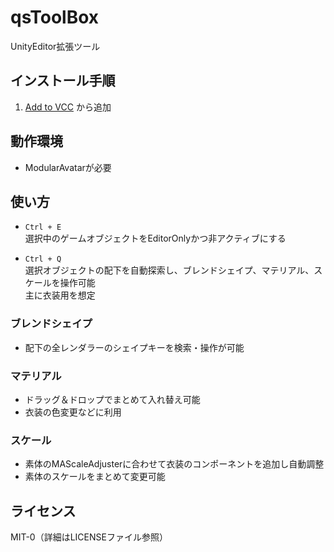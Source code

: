 # qsToolBox

UnityEditor拡張ツール

## インストール手順

1. [Add to VCC](vcc://vpm/addRepo?url=https://qsyi.github.io/vpm-repos/index.json) から追加

## 動作環境

- ModularAvatarが必要

## 使い方

- `Ctrl + E`  
  選択中のゲームオブジェクトをEditorOnlyかつ非アクティブにする

- `Ctrl + Q`  
  選択オブジェクトの配下を自動探索し、ブレンドシェイプ、マテリアル、スケールを操作可能  
  主に衣装用を想定

### ブレンドシェイプ

- 配下の全レンダラーのシェイプキーを検索・操作が可能

### マテリアル

- ドラッグ＆ドロップでまとめて入れ替え可能
- 衣装の色変更などに利用

### スケール

- 素体のMAScaleAdjusterに合わせて衣装のコンポーネントを追加し自動調整  
- 素体のスケールをまとめて変更可能  

## ライセンス

MIT-0（詳細はLICENSEファイル参照）
